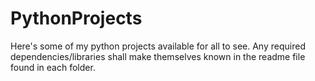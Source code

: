 # PythonProjects
Here's some of my python projects available for all to see. Any required dependencies/libraries shall make themselves known in the readme file found in each folder.
